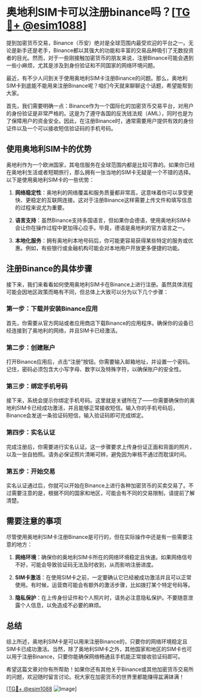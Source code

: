 # 奥地利SIM卡可以注册binance吗？[[TG💪+ @esim1088](https://t.me/s/esim1088)]

提到加密货币交易，Binance（币安）绝对是全球范围内最受欢迎的平台之一。无论是新手还是老手，Binance都以其强大的功能和丰富的交易品种吸引了无数投资者的目光。然而，对于一些刚接触加密货币的朋友来说，注册Binance可能会遇到一些小麻烦，尤其是涉及到身份验证和不同国家的网络环境问题。

最近，有不少人问到关于使用奥地利SIM卡注册Binance的问题。那么，奥地利SIM卡到底能不能用来注册Binance呢？咱们今天就来聊聊这个话题，希望能帮到大家。

首先，我们需要明确一点：Binance作为一个国际化的加密货币交易平台，对用户的身份验证是非常严格的。这是为了遵守各国的反洗钱法规（AML），同时也是为了保障用户的资金安全。因此，在注册Binance时，通常需要用户提供有效的身份证件以及一个可以接收短信验证码的手机号码。

## 使用奥地利SIM卡的优势

奥地利作为一个欧洲国家，其电信服务在全球范围内都是比较可靠的。如果你已经在奥地利生活或者短期旅行，那么拥有一张当地的SIM卡无疑是一个不错的选择。以下是使用奥地利SIM卡的一些优势：

1. **网络稳定性**：奥地利的网络覆盖和服务质量都非常高，这意味着你可以享受更快、更稳定的互联网连接。这对于注册Binance这样需要上传文件和填写信息的过程来说尤为重要。
   
2. **语言支持**：虽然Binance支持多国语言，但如果你会德语，使用奥地利SIM卡会让你在操作过程中更加得心应手。毕竟，德语是奥地利的官方语言之一。

3. **本地化服务**：拥有奥地利本地号码后，你可能更容易获得某些特定的服务或优惠。例如，有些银行或金融机构可能会对本地用户开放更多便捷的功能。

## 注册Binance的具体步骤

接下来，我们来看看如何使用奥地利SIM卡在Binance上进行注册。虽然具体流程可能会因地区政策而略有不同，但总体上大致可以分为以下几个步骤：

### 第一步：下载并安装Binance应用

首先，你需要从官方网站或者应用商店下载Binance的应用程序。确保你的设备已经连接到了奥地利的网络，并且SIM卡已经激活。

### 第二步：创建账户

打开Binance应用后，点击“注册”按钮。你需要输入邮箱地址，并设置一个密码。记住，密码必须包含大小写字母、数字以及特殊字符，以确保账户的安全性。

### 第三步：绑定手机号码

接下来，系统会提示你绑定手机号码。这里就是关键所在了——你需要确保你的奥地利SIM卡已经成功激活，并且能够正常接收短信。输入你的手机号码后，Binance会发送一条验证码短信，输入验证码即可完成绑定。

### 第四步：实名认证

完成注册后，你需要进行实名认证。这一步骤要求上传身份证正面和背面的照片，以及一张自拍照。请务必保证照片清晰可辨，避免因为审核不通过而耽误时间。

### 第五步：开始交易

实名认证通过后，你就可以开始在Binance上进行各种加密货币的买卖交易了。不过需要注意的是，根据不同的国家和地区，可能会有不同的交易限制，请提前了解清楚。

## 需要注意的事项

尽管使用奥地利SIM卡注册Binance是可行的，但在实际操作中还是有一些需要注意的地方：

1. **网络环境**：确保你的奥地利SIM卡所在的网络环境稳定且快速。如果网络信号不好，可能会导致验证码无法及时收到，从而影响注册进度。

2. **SIM卡激活**：在使用SIM卡之前，一定要确认它已经被成功激活并且可以正常使用。有时候，运营商可能会有额外的激活步骤，比如拨打某个特定号码等。

3. **隐私保护**：在上传身份证件和个人照片时，请务必注意隐私保护。不要随意泄露个人信息，以免造成不必要的麻烦。

## 总结

综上所述，奥地利SIM卡是可以用来注册Binance的，只要你的网络环境稳定且SIM卡已成功激活。当然，除了奥地利SIM卡之外，其他国家和地区的SIM卡也可以用于注册Binance，只要你能确保网络畅通且手机能正常接收验证码即可。

希望这篇文章对你有所帮助！如果你还有其他关于Binance或其他加密货币交易所的问题，欢迎随时留言讨论。祝大家在加密货币的世界里都能赚得盆满钵满！

[[TG💪+ @esim1088](https://t.me/s/esim1088) ![Image](https://i.postimg.cc/4NQfJmqS/Snipaste-2025-05-13-00-14-12.png)]